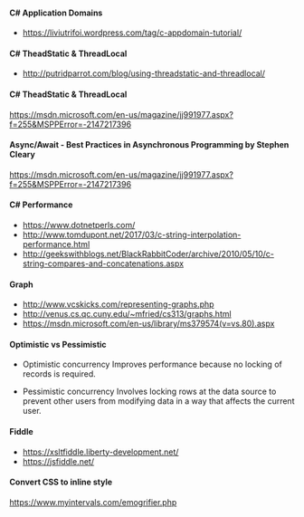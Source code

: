 #### C# Application Domains ####
* https://liviutrifoi.wordpress.com/tag/c-appdomain-tutorial/

#### C# TheadStatic & ThreadLocal ####
* http://putridparrot.com/blog/using-threadstatic-and-threadlocal/

#### C# TheadStatic & ThreadLocal ####
https://msdn.microsoft.com/en-us/magazine/jj991977.aspx?f=255&MSPPError=-2147217396

#### Async/Await - Best Practices in Asynchronous Programming by Stephen Cleary ####
https://msdn.microsoft.com/en-us/magazine/jj991977.aspx?f=255&MSPPError=-2147217396

#### C# Performance ####
* https://www.dotnetperls.com/
* http://www.tomdupont.net/2017/03/c-string-interpolation-performance.html
* http://geekswithblogs.net/BlackRabbitCoder/archive/2010/05/10/c-string-compares-and-concatenations.aspx

#### Graph ####
* http://www.vcskicks.com/representing-graphs.php
* http://venus.cs.qc.cuny.edu/~mfried/cs313/graphs.html
* https://msdn.microsoft.com/en-us/library/ms379574(v=vs.80).aspx

#### Optimistic vs Pessimistic ####
* Optimistic concurrency 
Improves performance because no locking of records is required.

* Pessimistic concurrency 
Involves locking rows at the data source to prevent other users from modifying data in a way that affects the current user.

#### Fiddle ####
* https://xsltfiddle.liberty-development.net/
* https://jsfiddle.net/

#### Convert CSS to inline style ####
https://www.myintervals.com/emogrifier.php
